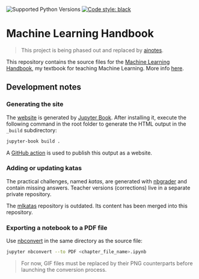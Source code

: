 ![Supported Python Versions](https://img.shields.io/badge/Python->=3.6-blue.svg?logo=python&logoColor=white)
[![Code style: black](https://img.shields.io/badge/code%20style-black-000000.svg)](https://github.com/psf/black)

# Machine Learning Handbook

> This project is being phased out and replaced by [ainotes](https://github.com/bpesquet/ainotes).

This repository contains the source files for the [Machine Learning Handbook](https://www.bpesquet.fr/mlhandbook), my textbook for teaching Machine Learning. More info [here](index.md).

## Development notes

### Generating the site

The [website](https://www.bpesquet.fr/mlhandbook) is generated by [Jupyter Book](https://jupyterbook.org). After installing it, execute the following command in the root folder to generate the HTML output in the `_build` subdirectory:

```bash
jupyter-book build .
```

A [GitHub action](.github/workflows/deploy.yaml) is used to publish this output as a website.

### Adding or updating katas

The practical challenges, named _katas_, are generated with [nbgrader](https://nbgrader.readthedocs.io/) and contain missing answers. Teacher versions (corrections) live in a separate private repository.

The [mlkatas](https://github.com/bpesquet/mlkatas) repository is outdated. Its content has been merged into this repository.

### Exporting a notebook to a PDF file

Use [nbconvert](https://nbconvert.readthedocs.io) in the same directory as the source file:

```bash
jupyter nbconvert --to PDF <chapter_file_name>.ipynb
```

> For now, GIF files must be replaced by their PNG counterparts before launching the conversion process.
